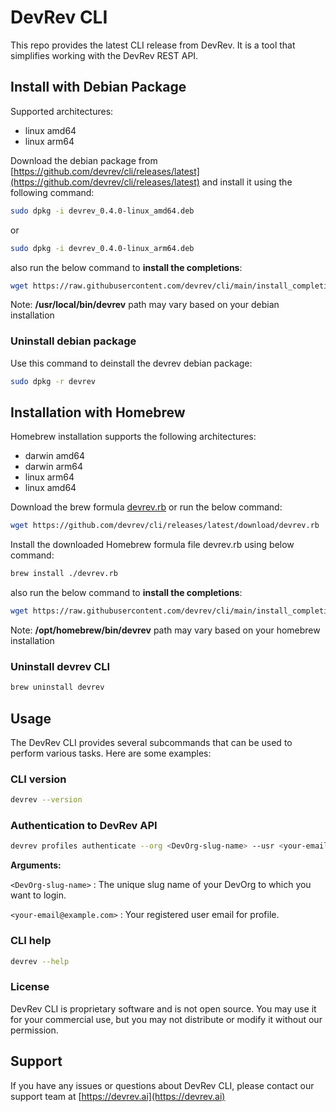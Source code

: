 # DevRev CLI

This repo provides the latest CLI release from DevRev. It is a tool that simplifies working
with the DevRev REST API.

## Install with Debian Package

Supported architectures:

- linux amd64
- linux arm64

Download the debian package from [https://github.com/devrev/cli/releases/latest](https://github.com/devrev/cli/releases/latest)
and install it using the following command:

```bash
sudo dpkg -i devrev_0.4.0-linux_amd64.deb
```

or

```bash
sudo dpkg -i devrev_0.4.0-linux_arm64.deb
```

also run the below command to **install the completions**:

```bash
wget https://raw.githubusercontent.com/devrev/cli/main/install_completions.sh && sh install_completions.sh /usr/local/bin/devrev
```

Note: **/usr/local/bin/devrev** path may vary based on your debian installation

### Uninstall debian package

Use this command to deinstall the devrev debian package:

```bash
sudo dpkg -r devrev
```

## Installation with Homebrew

Homebrew installation supports the following architectures:

- darwin amd64
- darwin arm64
- linux arm64
- linux amd64

Download the brew formula [devrev.rb](https://github.com/devrev/cli/releases/latest/download/devrev.rb) or run the below command:

```bash
wget https://github.com/devrev/cli/releases/latest/download/devrev.rb
```

Install the downloaded Homebrew formula file devrev.rb using below command:

```bash
brew install ./devrev.rb
```

also run the below command to **install the completions**:

```bash
wget https://raw.githubusercontent.com/devrev/cli/main/install_completions.sh && sh install_completions.sh /opt/homebrew/bin/devrev
```

Note: **/opt/homebrew/bin/devrev** path may vary based on your homebrew installation

### Uninstall devrev CLI

```bash
brew uninstall devrev
```

## Usage

The DevRev CLI provides several subcommands that can be used to perform various tasks. Here are some examples:

### CLI version

```bash
devrev --version
```

### Authentication to DevRev API

```bash
devrev profiles authenticate --org <DevOrg-slug-name> --usr <your-email@example.com>
```

**Arguments:**

`<DevOrg-slug-name>` : The unique slug name of your DevOrg to which you want to login.

`<your-email@example.com>` : Your registered user email for profile.

### CLI help

```bash
devrev --help
```

### License

DevRev CLI is proprietary software and is not open source. You may use it for your commercial use, but you may not distribute or modify it without our permission.

## Support

If you have any issues or questions about DevRev CLI, please contact our support team at [https://devrev.ai](https://devrev.ai)
